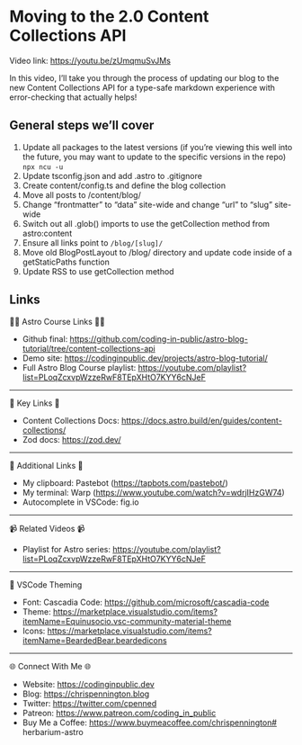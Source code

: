 # Moving to the 2.0 Content Collections API

Video link: https://youtu.be/zUmqmuSvJMs

In this video, I’ll take you through the process of updating our blog to the new Content Collections API for a type-safe markdown experience with error-checking that actually helps!

## General steps we’ll cover
1. Update all packages to the latest versions (if you’re viewing this well into the future, you may want to update to the specific versions in the repo)
`npx ncu -u`
2. Update tsconfig.json and add .astro to .gitignore
3. Create content/config.ts and define the blog collection
4. Move all posts to /content/blog/
5. Change “frontmatter” to “data” site-wide and change “url” to “slug” site-wide
6. Switch out all .glob() imports to use the getCollection method from astro:content
7. Ensure all links point to `/blog/[slug]/`
8. Move old BlogPostLayout to /blog/ directory and update code inside of a getStaticPaths function
9. Update RSS to use getCollection method

## Links

👨‍🚀 Astro Course Links 👨‍🚀
- Github final: https://github.com/coding-in-public/astro-blog-tutorial/tree/content-collections-api
- Demo site: https://codinginpublic.dev/projects/astro-blog-tutorial/
- Full Astro Blog Course playlist: https://youtube.com/playlist?list=PLoqZcxvpWzzeRwF8TEpXHtO7KYY6cNJeF

---------------------------------------

🔗  Key Links 🔗
- Content Collections Docs: https://docs.astro.build/en/guides/content-collections/
- Zod docs: https://zod.dev/

---------------------------------------

🔗  Additional Links 🔗
- My clipboard: Pastebot (https://tapbots.com/pastebot/)
- My terminal: Warp (https://www.youtube.com/watch?v=wdrjIHzGW74)
- Autocomplete in VSCode: fig.io

---------------------------------------

📹  Related Videos 📹
- Playlist for Astro series: https://youtube.com/playlist?list=PLoqZcxvpWzzeRwF8TEpXHtO7KYY6cNJeF


---------------------------------------
🎨 VSCode Theming
- Font: Cascadia Code: https://github.com/microsoft/cascadia-code
- Theme: https://marketplace.visualstudio.com/items?itemName=Equinusocio.vsc-community-material-theme
- Icons: https://marketplace.visualstudio.com/items?itemName=BeardedBear.beardedicons

---------------------------------------

🌐 Connect With Me 🌐
- Website: https://codinginpublic.dev
- Blog: https://chrispennington.blog
- Twitter: https://twitter.com/cpenned
- Patreon: https://www.patreon.com/coding_in_public
- Buy Me a Coffee: https://www.buymeacoffee.com/chrispennington# herbarium-astro

